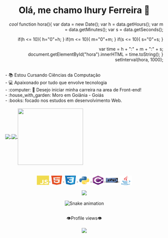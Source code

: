 
<div align="center">
 <H1 style="display: inline_block"> Olá, me chamo Ihury Ferreira 🤝</H1> 
</div>
<div align="right">
 
  <em id="hora">cool</em>
  function hora(){
   var data = new Date();
   var h = data.getHours();
   var m = data.getMinutes();
   var s = data.getSeconds();

   if(h <= 10){
    h="0"+h;
   }
   if(m <= 10){
    m="0"+m;
   }
   if(s <= 10){
    s="0"+s;
   }

   var time = h + ":" + m + ":" + s;
   document.getElementById("hora").innerHTML = time.toString();
  }
  setInterval(hora, 1000);
</div>
<br>
 - 📚 Estou Cursando Ciências da Computação<br> 
- 💻 Apaixonado por tudo que envolve tecnologia <br>
- :computer: 👨 Desejo iniciar minha carreira na area de Front-end!<br>
- :house_with_garden: Moro em Goiânia - Goiás<br>
- :books: focado nos estudos em desenvolvimento Web.
<br>
<br>

<div>
  <a href="https://github.com/ihuryferreira">
  <img height="180em"   align="center" src="https://github-readme-stats.vercel.app/api?username=ihuryferreira&show_icons=true&theme=react&include_all_commits=true&count_private=true"/>
  <img height="180em"  align="center" src="https://github-readme-stats.vercel.app/api/top-langs/?username=ihuryferreira&layout=compact&langs_count=8&theme=react" />

  <img align="center" width="208" height="180" src="https://media1.tenor.com/images/903f0c56e6833b67c1d7f60a79e01a15/tenor.gif?itemid=25018018">
</div>
<br>
<div  align="center">
  <div style="display: inline_block"><br>
  <img align="center" alt="Rafa-Js" height="30" width="40" src="https://raw.githubusercontent.com/devicons/devicon/master/icons/javascript/javascript-plain.svg">
  <img align="center" alt="HTML" height="30" width="40" src="https://raw.githubusercontent.com/devicons/devicon/master/icons/html5/html5-original.svg">
  <img align="center" alt="CSS" height="30" width="40" src="https://raw.githubusercontent.com/devicons/devicon/master/icons/css3/css3-original.svg">
  <img align="center" alt="Python" height="30" width="40" src="https://raw.githubusercontent.com/devicons/devicon/master/icons/python/python-original.svg">
  <img align="center" alt="Csharp" height="30" width="40" src="https://raw.githubusercontent.com/devicons/devicon/master/icons/csharp/csharp-original.svg">
  <img align="center" alt="PHP" height="30" width="40" src="https://raw.githubusercontent.com/devicons/devicon/master/icons/php/php-original.svg">
  <img align="center" alt="java" height="30" width="40" src="https://raw.githubusercontent.com/devicons/devicon/master/icons/java/java-original.svg">
</div>
   <br><a href="https://www.linkedin.com/in/ihury-ferreira-10b3121b8/" target="_blank"><img src="https://img.shields.io/badge/-LinkedIn-%230077B5?style=for-the-badge&logo=linkedin&logoColor=white" target="_blank"></a>
 
 ![Snake animation](https://github.com/ihuryferreira/ihuryferreira/blob/output/github-contribution-grid-snake.svg)
<!--
 Não aparece a estrela e nem uma chave
 [![readme](https://github-readme-stats.vercel.app/api/pin/?username=IHURYFERREIRA&repo=IHURYFERREIRA&theme=react)](https://github.com/IHURYFERREIRA/IHURYFERREIRA)
-->
 
  ##
  
  <p align="center">👁️Profile views👁️</p>
  <p align="center"><img align="center" src="https://profile-counter.glitch.me/ihuryferreira/count.svg" /></p>
 <br>
